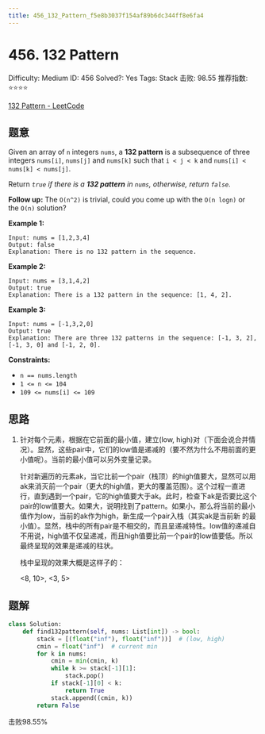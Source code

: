 ```yaml
---
title: 456_132_Pattern_f5e8b3037f154af89b6dc344ff8e6fa4
---
```


# 456. 132 Pattern

Difficulty: Medium
ID: 456
Solved?: Yes
Tags: Stack
击败: 98.55
推荐指数: ⭐⭐⭐⭐

[132 Pattern - LeetCode](https://leetcode.com/problems/132-pattern/)

## 题意

Given an array of `n` integers `nums`, a **132 pattern** is a subsequence of three integers `nums[i]`, `nums[j]` and `nums[k]` such that `i < j < k` and `nums[i] < nums[k] < nums[j]`.

Return *`true` if there is a **132 pattern** in `nums`, otherwise, return `false`.*

**Follow up:** The `O(n^2)` is trivial, could you come up with the `O(n logn)` or the `O(n)` solution?

**Example 1:**

```
Input: nums = [1,2,3,4]
Output: false
Explanation: There is no 132 pattern in the sequence.

```

**Example 2:**

```
Input: nums = [3,1,4,2]
Output: true
Explanation: There is a 132 pattern in the sequence: [1, 4, 2].

```

**Example 3:**

```
Input: nums = [-1,3,2,0]
Output: true
Explanation: There are three 132 patterns in the sequence: [-1, 3, 2], [-1, 3, 0] and [-1, 2, 0].

```

**Constraints:**

- `n == nums.length`
- `1 <= n <= 104`
- `109 <= nums[i] <= 109`

## 思路

1. 针对每个元素，根据在它前面的最小值，建立(low, high)对（下面会说合并情况）。显然，这些pair中，它们的low值是递减的（要不然为什么不用前面的更小值呢）。当前的最小值可以另外变量记录。
    
    针对新遍历的元素ak，当它比前一个pair（栈顶）的high值要大，显然可以用ak来消灭前一个pair（更大的high值，更大的覆盖范围）。这个过程一直进行，直到遇到一个pair，它的high值要大于ak。此时，检查下ak是否要比这个pair的low值要大。如果大，说明找到了pattern。如果小，那么将当前的最小值作为low，当前的ak作为high，新生成一个pair入栈（其实ak是当前新 的最小值）。显然，栈中的所有pair是不相交的，而且呈递减特性。low值的递减自不用说，high值不仅呈递减，而且high值要比前一个pair的low值要低。所以最终呈现的效果是递减的柱状。
    
    栈中呈现的效果大概是这样子的：
    
    <8, 10>, <3, 5>
    

## 题解

```python
class Solution:
    def find132pattern(self, nums: List[int]) -> bool:
        stack = [(float("inf"), float("inf"))]  # (low, high)
        cmin = float("inf")  # current min
        for k in nums:
            cmin = min(cmin, k)
            while k >= stack[-1][1]:
                stack.pop()
            if stack[-1][0] < k:
                return True
            stack.append((cmin, k))
        return False
```

击败98.55%